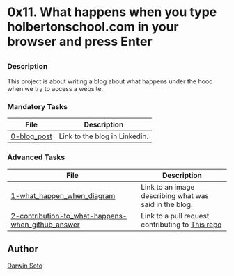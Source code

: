 # 0x11. What happens when you type holbertonschool.com in your browser and press Enter

##

### Description

This project is about writing a blog about what happens under the hood when we try to access a website.

### Mandatory Tasks

| File | Description |
| ------ | ------ |
| [0-blog_post]() | Link to the blog in Linkedin. |

### Advanced Tasks

| File | Description |
| ------ | ------ |
| [1-what_happen_when_diagram]() | Link to an image describing what was said in the blog. |
| [2-contribution-to_what-happens-when_github_answer]() | Link to a pull request contributing to [This repo](https://github.com/alex/what-happens-when)  |

## Author

[Darwin Soto](https://twitter.com/darutos)
